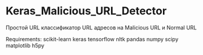 # Keras_Malicious_URL_Detector
Простой URL классификатор URL адресов на Malicious URL и Normal URL
 
 Requirements:
 scikit-learn
  keras
  tensorflow
  nltk
  pandas
  numpy
  scipy
  matplotlib
  h5py
